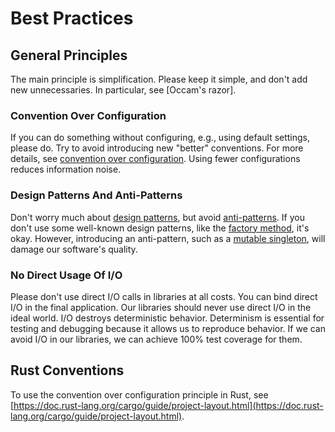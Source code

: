 # Best Practices

## General Principles

The main principle is simplification. Please keep it simple, and don't add new unnecessaries. In particular, see [Occam's razor].

### Convention Over Configuration

If you can do something without configuring, e.g., using default settings, please do. Try to avoid introducing new "better" conventions. For more details, see [convention over configuration](https://en.wikipedia.org/wiki/Convention_over_configuration). Using fewer configurations reduces information noise.

### Design Patterns And Anti-Patterns

Don't worry much about [design patterns](https://en.wikipedia.org/wiki/Software_design_pattern), but avoid [anti-patterns](https://en.wikipedia.org/wiki/Anti-pattern). If you don't use some well-known design patterns, like the [factory method](https://en.wikipedia.org/wiki/Factory_method_pattern), it's okay. However, introducing an anti-pattern, such as a [mutable singleton](https://en.wikipedia.org/wiki/Singleton_pattern#Criticism), will damage our software's quality.

### No Direct Usage Of I/O

Please don't use direct I/O calls in libraries at all costs. You can bind direct I/O in the final application. Our libraries should never use direct I/O in the ideal world. I/O destroys deterministic behavior. Determinism is essential for testing and debugging because it allows us to reproduce behavior. If we can avoid I/O in our libraries, we can achieve 100% test coverage for them. 

## Rust Conventions

To use the convention over configuration principle in Rust, see [https://doc.rust-lang.org/cargo/guide/project-layout.html](https://doc.rust-lang.org/cargo/guide/project-layout.html).
